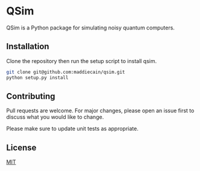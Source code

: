 # QSim

QSim is a Python package for simulating noisy quantum computers. 


## Installation

Clone the repository then run the setup script to install qsim.

```bash
git clone git@github.com:maddiecain/qsim.git
python setup.py install
```

## Contributing
Pull requests are welcome. For major changes, please open an issue first to discuss what you would like to change.

Please make sure to update unit tests as appropriate.

## License
[MIT](https://choosealicense.com/licenses/mit/)
